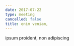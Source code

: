 ```yaml
---
date: 2017-07-22
type: meeting
cancelled: false
title: enim veniam,
---
```

ipsum proident, non adipiscing